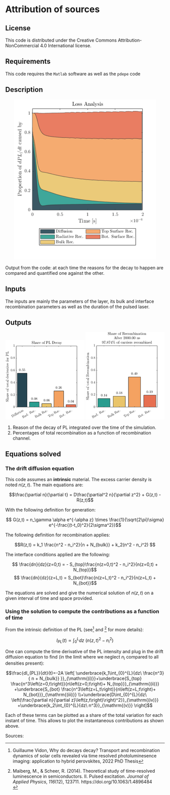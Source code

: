 # Attribution of sources

## License
This code is distributed under the Creative Commons Attribution-NonCommercial 4.0 International license. 

## Requirements
This code requires the `Matlab` software as well as the `pdepe` code
## Description
<p align="center">
  <img width="450"  src="exampleImages/share_decay_over_time.png">
</p>
Output from the code: at each time the reasons for the decay to happen are compared and quantified one against the other.

## Inputs
The inputs are mainly the parameters of the layer, its bulk and interface recombination parameters as well as the duration of the pulsed laser. 

## Outputs

<p align="center">
  <img width="250"  src="exampleImages/share_decay.png">
  <img width="250"  src="exampleImages/share_recombination.png">
</p>

1. Reason of the decay of PL integrated over the time of the simulation.
2. Percentages of total recombination as a function of recombination channel.

## Equations solved
### The drift diffusion equation
This code assumes an **intrinsic** material. The excess carrier density is noted $n(z,t)$. The main equations are:

$$\frac{\partial n}{\partial t} = D\frac{\partial^2 n}{\partial z^2} + G(z,t) - R(z,t)$$

With the following definition for generation:

$$ G(z,t) = n_\gamma \alpha e^{-\alpha z} \times \frac{1}{\sqrt{2\pi}\sigma} e^{-\frac{(t-t_0)^2}{2\sigma^2}}$$

The following definition for recombination applies:

$$R(z,t) = k_1  \frac{n^2 - n_i^2}{n + N_{bulk}} + k_2(n^2 - n_i^2) $$

The interface conditions applied are the following:

$$ \frac{dn}{dz}(z=0,t) = - S_{top}\frac{n(z=0,t)^2 - n_i^2}{n(z=0,t) + N_{top}}$$
$$ \frac{dn}{dz}(z=L,t) = S_{bot}\frac{n(z=L,t)^2 - n_i^2}{n(z=L,t) + N_{bot}}$$

The equations are solved and give the numerical solution of $n(z,t)$ on a given interval of time and space provided. 

### Using the solution to compute the contributions as a function of time
From the intrinsic definition of the PL (see[^1] and [^2] for more details):

$$I_{PL}(t) \propto \int_0^L dz \ (n(z,t)^2-n_i^2)$$

One can compute the time derivative of the PL intensity and plug in the drift diffusion equation to find (in the limit where we neglect $n_i$ compared to all densities present): 

$$\frac{dI_{PL}}{dt}(t)=-2A \left[ \underbrace{k_1\int_{0}^{L}{dz\  \frac{n^3}{ n + N_{bulk}} }}_{\mathrm{(i)}}+\underbrace{S_{top} \frac{n^3\left(z=0,t\right)}{n\left(z=0,t\right)+ N_{top}}}_{\mathrm{(ii)}}  +\underbrace{S_{bot} \frac{n^3\left(z=L,t\right)}{n\left(z=L,t\right)+ N_{bot}}}_{\mathrm{(iii)}} \\+\underbrace{D\int_{0}^{L}{dz\ \left(\frac{\partial n}{\partial z}\left(z,t\right)\right)^2}}_{\mathrm{(iv)}} +\underbrace{k_2\int_{0}^{L}{dz\ n^3}}_{\mathrm{(v)}} \right]$$

Each of these terms can be plotted as a share of the total variation for each instant of time. This allows to plot the instantaneous contributions as shown above.


Sources:
[^1]: Guillaume Vidon, Why do decays decay? Transport and recombination dynamics of solar cells revealed via time resolved photoluminesence imaging: application to hybrid perovskites, 2022 PhD Thesis 
[^2]: <div class="csl-entry">Maiberg, M., &#38; Scheer, R. (2014). Theoretical study of time-resolved luminescence in semiconductors. II. Pulsed excitation. <i>Journal of Applied Physics</i>, <i>116</i>(12), 123711. https://doi.org/10.1063/1.4896484</div>
